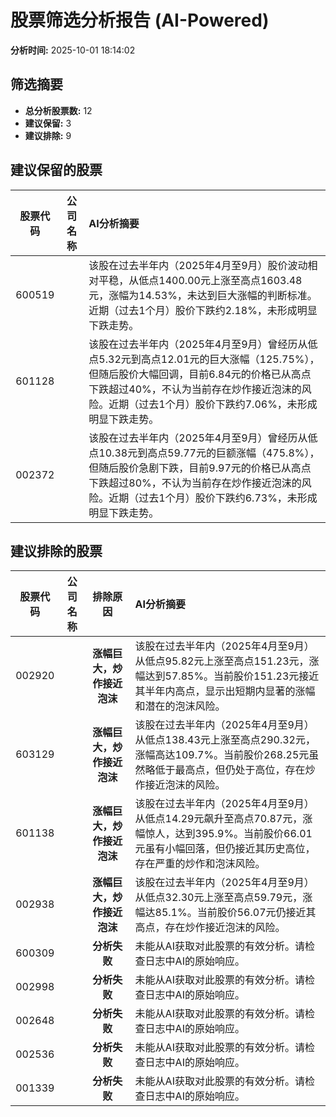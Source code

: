 # 股票筛选分析报告 (AI-Powered)

**分析时间:** 2025-10-01 18:14:02

## 筛选摘要

- **总分析股票数:** 12
- **建议保留:** 3
- **建议排除:** 9

## 建议保留的股票

| 股票代码 | 公司名称 | AI分析摘要 |
|:---:|:---:|:---|
| 600519 |  | 该股在过去半年内（2025年4月至9月）股价波动相对平稳，从低点1400.00元上涨至高点1603.48元，涨幅为14.53%，未达到巨大涨幅的判断标准。近期（过去1个月）股价下跌约2.18%，未形成明显下跌走势。 |
| 601128 |  | 该股在过去半年内（2025年4月至9月）曾经历从低点5.32元到高点12.01元的巨大涨幅（125.75%），但随后股价大幅回调，目前6.84元的价格已从高点下跌超过40%，不认为当前存在炒作接近泡沫的风险。近期（过去1个月）股价下跌约7.06%，未形成明显下跌走势。 |
| 002372 |  | 该股在过去半年内（2025年4月至9月）曾经历从低点10.38元到高点59.77元的巨额涨幅（475.8%），但随后股价急剧下跌，目前9.97元的价格已从高点下跌超过80%，不认为当前存在炒作接近泡沫的风险。近期（过去1个月）股价下跌约6.73%，未形成明显下跌走势。 |

## 建议排除的股票

| 股票代码 | 公司名称 | 排除原因 | AI分析摘要 |
|:---:|:---:|:---:|:---|
| 002920 |  | **涨幅巨大，炒作接近泡沫** | 该股在过去半年内（2025年4月至9月）从低点95.82元上涨至高点151.23元，涨幅达到57.85%。当前股价151.23元接近其半年内高点，显示出短期内显著的涨幅和潜在的泡沫风险。 |
| 603129 |  | **涨幅巨大，炒作接近泡沫** | 该股在过去半年内（2025年4月至9月）从低点138.43元上涨至高点290.32元，涨幅高达109.7%。当前股价268.25元虽然略低于最高点，但仍处于高位，存在炒作接近泡沫的风险。 |
| 601138 |  | **涨幅巨大，炒作接近泡沫** | 该股在过去半年内（2025年4月至9月）从低点14.29元飙升至高点70.87元，涨幅惊人，达到395.9%。当前股价66.01元虽有小幅回落，但仍接近其历史高位，存在严重的炒作和泡沫风险。 |
| 002938 |  | **涨幅巨大，炒作接近泡沫** | 该股在过去半年内（2025年4月至9月）从低点32.30元上涨至高点59.79元，涨幅达85.1%。当前股价56.07元仍接近其高点，存在炒作接近泡沫的风险。 |
| 600309 |  | **分析失败** | 未能从AI获取对此股票的有效分析。请检查日志中AI的原始响应。 |
| 002998 |  | **分析失败** | 未能从AI获取对此股票的有效分析。请检查日志中AI的原始响应。 |
| 002648 |  | **分析失败** | 未能从AI获取对此股票的有效分析。请检查日志中AI的原始响应。 |
| 002536 |  | **分析失败** | 未能从AI获取对此股票的有效分析。请检查日志中AI的原始响应。 |
| 001339 |  | **分析失败** | 未能从AI获取对此股票的有效分析。请检查日志中AI的原始响应。 |
